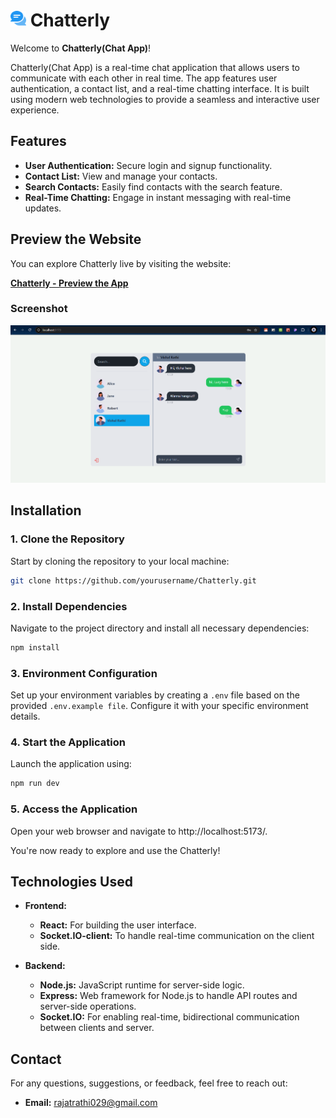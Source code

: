 # **<img src="https://github.com/iamvishalrathi/Chatterly/blob/main/frontend/public/logo.png" alt="Sample Image" width="25"/> Chatterly**
Welcome to **Chatterly(Chat App)**!

Chatterly(Chat App) is a real-time chat application that allows users to communicate with each other in real time. The app features user authentication, a contact list, and a real-time chatting interface. It is built using modern web technologies to provide a seamless and interactive user experience.


## **Features**

- **User Authentication:** Secure login and signup functionality.
- **Contact List:** View and manage your contacts.
- **Search Contacts:** Easily find contacts with the search feature.
- **Real-Time Chatting:** Engage in instant messaging with real-time updates.

## **Preview the Website**

You can explore Chatterly live by visiting the website:

[**Chatterly - Preview the App**]()


### **Screenshot**
![image](https://github.com/iamvishalrathi/Chatterly/blob/main/frontend/src/assets/sns.png)

##  **Installation**

### **1. Clone the Repository**
Start by cloning the repository to your local machine:
```bash
git clone https://github.com/yourusername/Chatterly.git
```

### **2. Install Dependencies**
Navigate to the project directory and install all necessary dependencies:
```bash
npm install
```

### **3. Environment Configuration**
Set up your environment variables by creating a `.env` file based on the provided `.env.example file`. Configure it with your specific environment details.

### **4. Start the Application**
Launch the application using:
```bash
npm run dev
```

### **5. Access the Application**
Open your web browser and navigate to http://localhost:5173/.

You're now ready to explore and use the Chatterly!


## **Technologies Used**
- **Frontend:**
  - **React:** For building the user interface.
  - **Socket.IO-client:** To handle real-time communication on the client side.

- **Backend:**
  - **Node.js:** JavaScript runtime for server-side logic.
  - **Express:** Web framework for Node.js to handle API routes and server-side operations.
  - **Socket.IO:** For enabling real-time, bidirectional communication between clients and server.


## **Contact**
For any questions, suggestions, or feedback, feel free to reach out:
- **Email:** [rajatrathi029@gmail.com](mailto:rajatrathi029@gmail.com)

